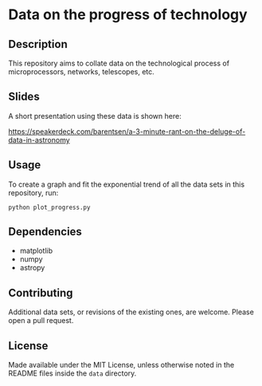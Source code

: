 Data on the progress of technology
==================================

Description
-----------
This repository aims to collate data on the technological process of microprocessors, networks, telescopes, etc.

Slides
------
A short presentation using these data is shown here:

https://speakerdeck.com/barentsen/a-3-minute-rant-on-the-deluge-of-data-in-astronomy

Usage
-----
To create a graph and fit the exponential trend of all the data sets in this repository, run:

```
python plot_progress.py
```

Dependencies
------------
* matplotlib
* numpy
* astropy

Contributing
------------
Additional data sets, or revisions of the existing ones, are welcome. Please open a pull request.

License
-------
Made available under the MIT License, unless otherwise noted in the README files inside the `data` directory.
